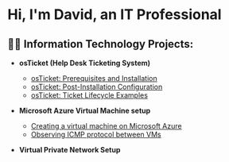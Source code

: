 <h1>Hi, I'm David, an IT Professional</a></h1>

<h2>👨‍💻 Information Technology Projects:</h2>

- <b>osTicket (Help Desk Ticketing System)</b>
  - [osTicket: Prerequisites and Installation](https://github.com/Chillsoda/osticket-prereqs)
  - [osTicket: Post-Installation Configuration](https://github.com/Chillsoda/post-install-config)
  - [osTicket: Ticket Lifecycle Examples](https://github.com/Chillsoda/ticket-lifecycle)
- <b>Microsoft Azure Virtual Machine setup </b>
  - [Creating a virtual machine on Microsoft Azure](https://github.com/joshmadakorcc/configure-ad)
  - [Observing ICMP protocol between VMs](https://github.com/joshmadakorcc/azure-network-protocols)

- <b> Virtual Private Network Setup</b> 
